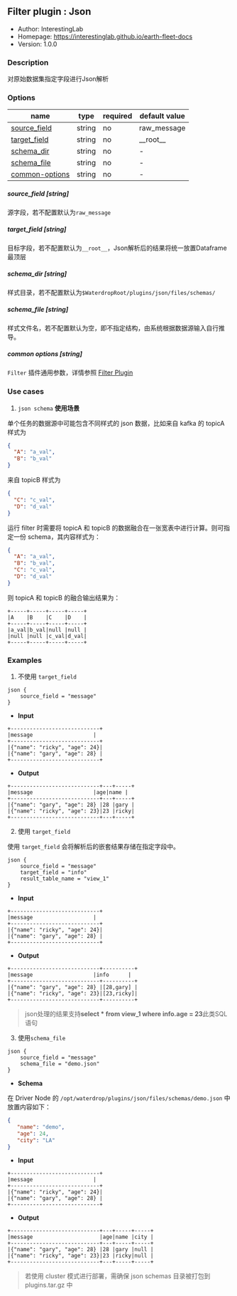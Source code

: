 ## Filter plugin : Json

* Author: InterestingLab
* Homepage: https://interestinglab.github.io/earth-fleet-docs
* Version: 1.0.0

### Description

对原始数据集指定字段进行Json解析

### Options

| name | type | required | default value |
| --- | --- | --- | --- |
| [source_field](#source_field-string) | string | no | raw_message |
| [target_field](#target_field-string) | string | no | \_\_root\_\_ |
| [schema_dir](#schema_dir-string) | string | no | - |
| [schema_file](#schema_file-string) | string | no | - |
| [common-options](#common-options-string)| string | no | - |


##### source_field [string]

源字段，若不配置默认为`raw_message`

##### target_field [string]

目标字段，若不配置默认为`__root__`，Json解析后的结果将统一放置Dataframe最顶层

##### schema_dir [string]

样式目录，若不配置默认为`$WaterdropRoot/plugins/json/files/schemas/`

##### schema_file [string]

样式文件名，若不配置默认为空，即不指定结构，由系统根据数据源输入自行推导。

##### common options [string]

`Filter` 插件通用参数，详情参照 [Filter Plugin](/zh-cn/v1/configuration/filter-plugin)


### Use cases

1. `json schema` **使用场景**

单个任务的数据源中可能包含不同样式的 json 数据，比如来自 kafka 的 topicA 样式为

```json
{
  "A": "a_val",
  "B": "b_val"
}
```

来自 topicB 样式为

```json
{
  "C": "c_val",
  "D": "d_val"
}
```

运行 filter 时需要将 topicA 和 topicB 的数据融合在一张宽表中进行计算。则可指定一份 schema，其内容样式为：
```json
{
  "A": "a_val",
  "B": "b_val",
  "C": "c_val",
  "D": "d_val"
}
```

则 topicA 和 topicB 的融合输出结果为：

```
+-----+-----+-----+-----+
|A    |B    |C    |D    |
+-----+-----+-----+-----+
|a_val|b_val|null |null |
|null |null |c_val|d_val|
+-----+-----+-----+-----+
```

### Examples

1. 不使用 `target_field`

```
json {
    source_field = "message"
}
```

* **Input**

```
+----------------------------+
|message                   |
+----------------------------+
|{"name": "ricky", "age": 24}|
|{"name": "gary", "age": 28} |
+----------------------------+
```

* **Output**

```
+----------------------------+---+-----+
|message                   |age|name |
+----------------------------+---+-----+
|{"name": "gary", "age": 28} |28 |gary |
|{"name": "ricky", "age": 23}|23 |ricky|
+----------------------------+---+-----+
```

2. 使用 `target_field`

使用 `target_field` 会将解析后的嵌套结果存储在指定字段中。

```
json {
    source_field = "message"
    target_field = "info"
    result_table_name = "view_1"
}
```

* **Input**

```
+----------------------------+
|message                   |
+----------------------------+
|{"name": "ricky", "age": 24}|
|{"name": "gary", "age": 28} |
+----------------------------+
```

* **Output**

```
+----------------------------+----------+
|message                   |info      |
+----------------------------+----------+
|{"name": "gary", "age": 28} |[28,gary] |
|{"name": "ricky", "age": 23}|[23,ricky]|
+----------------------------+----------+

```

> json处理的结果支持**select * from view_1 where info.age = 23**此类SQL语句

3. 使用`schema_file`

```
json {
    source_field = "message"
    schema_file = "demo.json"
}
```

* **Schema**

在 Driver Node 的 `/opt/waterdrop/plugins/json/files/schemas/demo.json` 中放置内容如下：

```json
{
   "name": "demo",
   "age": 24,
   "city": "LA"
}
```

* **Input**
```
+----------------------------+
|message                   |
+----------------------------+
|{"name": "ricky", "age": 24}|
|{"name": "gary", "age": 28} |
+----------------------------+
```

* **Output**

```
+----------------------------+---+-----+-----+
|message                     |age|name |city |
+----------------------------+---+-----+-----+
|{"name": "gary", "age": 28} |28 |gary |null |
|{"name": "ricky", "age": 23}|23 |ricky|null |
+----------------------------+---+-----+-----+
```

> 若使用 cluster 模式进行部署，需确保 json schemas 目录被打包到 plugins.tar.gz 中
